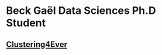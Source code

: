 # Beck Gaël Data Sciences Ph.D Student

## [Clustering4Ever](https://github.com/Clustering4Ever/Clustering4Ever)
